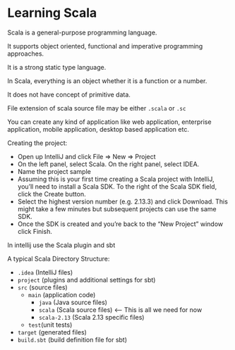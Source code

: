 # Learning Scala
Scala is a general-purpose programming language. 

It supports object oriented, functional and imperative programming approaches. 

It is a strong static type language.

In Scala, everything is an object whether it is a function or a number. 

It does not have concept of primitive data. 

File extension of scala source file may be either `.scala` or `.sc`

You can create any kind of application like web application, enterprise application, mobile application, desktop based application etc.

Creating the project: 
  - Open up IntelliJ and click File => New => Project 
  - On the left panel, select Scala. On the right panel, select IDEA.
  - Name the project sample 
  - Assuming this is your first time creating a Scala project with IntelliJ, you’ll need to install a Scala SDK. To the right of the Scala SDK field, click the Create button. 
  - Select the highest version number (e.g. 2.13.3) and click Download. This might take a few minutes but subsequent projects can use the same SDK. 
  - Once the SDK is created and you’re back to the “New Project” window click Finish.

In intellij use the Scala plugin and sbt

A typical Scala Directory Structure: 
  - `.idea` (IntelliJ files) 
  - `project` (plugins and additional settings for sbt) 
  - `src` (source files) 
      - `main` (application code) 
          - `java` (Java source files) 
          - `scala` (Scala source files) <-- This is all we need for now 
          - `scala-2.13` (Scala 2.13 specific files) 
      - `test`(unit tests) 
  - `target` (generated files) 
  - `build.sbt` (build definition file for sbt) 
